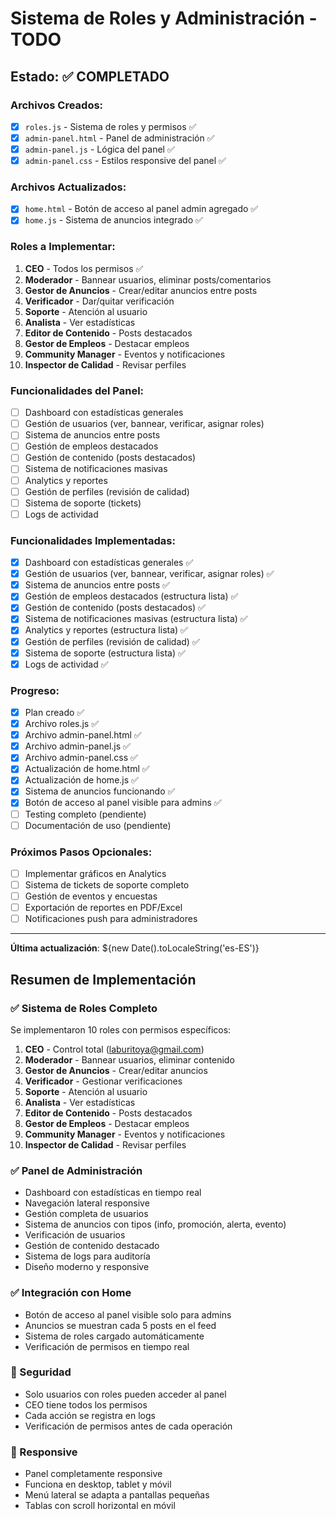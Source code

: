 # Sistema de Roles y Administración - TODO

## Estado: ✅ COMPLETADO

### Archivos Creados:
- [x] `roles.js` - Sistema de roles y permisos ✅
- [x] `admin-panel.html` - Panel de administración ✅
- [x] `admin-panel.js` - Lógica del panel ✅
- [x] `admin-panel.css` - Estilos responsive del panel ✅

### Archivos Actualizados:
- [x] `home.html` - Botón de acceso al panel admin agregado ✅
- [x] `home.js` - Sistema de anuncios integrado ✅

### Roles a Implementar:
1. **CEO** - Todos los permisos ✅
2. **Moderador** - Bannear usuarios, eliminar posts/comentarios
3. **Gestor de Anuncios** - Crear/editar anuncios entre posts
4. **Verificador** - Dar/quitar verificación
5. **Soporte** - Atención al usuario
6. **Analista** - Ver estadísticas
7. **Editor de Contenido** - Posts destacados
8. **Gestor de Empleos** - Destacar empleos
9. **Community Manager** - Eventos y notificaciones
10. **Inspector de Calidad** - Revisar perfiles

### Funcionalidades del Panel:
- [ ] Dashboard con estadísticas generales
- [ ] Gestión de usuarios (ver, bannear, verificar, asignar roles)
- [ ] Sistema de anuncios entre posts
- [ ] Gestión de empleos destacados
- [ ] Gestión de contenido (posts destacados)
- [ ] Sistema de notificaciones masivas
- [ ] Analytics y reportes
- [ ] Gestión de perfiles (revisión de calidad)
- [ ] Sistema de soporte (tickets)
- [ ] Logs de actividad

### Funcionalidades Implementadas:
- [x] Dashboard con estadísticas generales ✅
- [x] Gestión de usuarios (ver, bannear, verificar, asignar roles) ✅
- [x] Sistema de anuncios entre posts ✅
- [x] Gestión de empleos destacados (estructura lista) ✅
- [x] Gestión de contenido (posts destacados) ✅
- [x] Sistema de notificaciones masivas (estructura lista) ✅
- [x] Analytics y reportes (estructura lista) ✅
- [x] Gestión de perfiles (revisión de calidad) ✅
- [x] Sistema de soporte (estructura lista) ✅
- [x] Logs de actividad ✅

### Progreso:
- [x] Plan creado ✅
- [x] Archivo roles.js ✅
- [x] Archivo admin-panel.html ✅
- [x] Archivo admin-panel.js ✅
- [x] Archivo admin-panel.css ✅
- [x] Actualización de home.html ✅
- [x] Actualización de home.js ✅
- [x] Sistema de anuncios funcionando ✅
- [x] Botón de acceso al panel visible para admins ✅
- [ ] Testing completo (pendiente)
- [ ] Documentación de uso (pendiente)

### Próximos Pasos Opcionales:
- [ ] Implementar gráficos en Analytics
- [ ] Sistema de tickets de soporte completo
- [ ] Gestión de eventos y encuestas
- [ ] Exportación de reportes en PDF/Excel
- [ ] Notificaciones push para administradores

---
**Última actualización**: ${new Date().toLocaleString('es-ES')}

## Resumen de Implementación

### ✅ Sistema de Roles Completo
Se implementaron 10 roles con permisos específicos:
1. **CEO** - Control total (laburitoya@gmail.com)
2. **Moderador** - Bannear usuarios, eliminar contenido
3. **Gestor de Anuncios** - Crear/editar anuncios
4. **Verificador** - Gestionar verificaciones
5. **Soporte** - Atención al usuario
6. **Analista** - Ver estadísticas
7. **Editor de Contenido** - Posts destacados
8. **Gestor de Empleos** - Destacar empleos
9. **Community Manager** - Eventos y notificaciones
10. **Inspector de Calidad** - Revisar perfiles

### ✅ Panel de Administración
- Dashboard con estadísticas en tiempo real
- Navegación lateral responsive
- Gestión completa de usuarios
- Sistema de anuncios con tipos (info, promoción, alerta, evento)
- Verificación de usuarios
- Gestión de contenido destacado
- Sistema de logs para auditoría
- Diseño moderno y responsive

### ✅ Integración con Home
- Botón de acceso al panel visible solo para admins
- Anuncios se muestran cada 5 posts en el feed
- Sistema de roles cargado automáticamente
- Verificación de permisos en tiempo real

### 🔐 Seguridad
- Solo usuarios con roles pueden acceder al panel
- CEO tiene todos los permisos
- Cada acción se registra en logs
- Verificación de permisos antes de cada operación

### 📱 Responsive
- Panel completamente responsive
- Funciona en desktop, tablet y móvil
- Menú lateral se adapta a pantallas pequeñas
- Tablas con scroll horizontal en móvil
